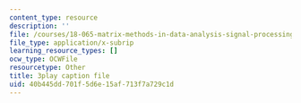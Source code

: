 ```yaml
---
content_type: resource
description: ''
file: /courses/18-065-matrix-methods-in-data-analysis-signal-processing-and-machine-learning-spring-2018/40b445dd701f5d6e15af713f7a729c1d_nrDkb2MAwSA.srt
file_type: application/x-subrip
learning_resource_types: []
ocw_type: OCWFile
resourcetype: Other
title: 3play caption file
uid: 40b445dd-701f-5d6e-15af-713f7a729c1d
---
```

